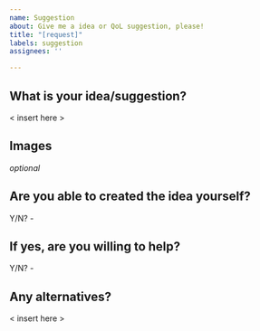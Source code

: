 ```yaml
---
name: Suggestion
about: Give me a idea or QoL suggestion, please!
title: "[request]"
labels: suggestion
assignees: ''

---
```


## What is your idea/suggestion?
< insert here >


## Images
*optional*


## Are you able to created the idea yourself?
Y/N? -


## If yes, are you willing to help?
Y/N? -


## Any alternatives?
< insert here >
